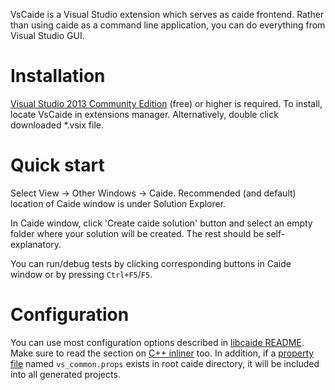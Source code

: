 VsCaide is a Visual Studio extension which serves as caide frontend. Rather than using caide as a command line application, you can do everything from Visual Studio GUI.

# Installation

[Visual Studio 2013 Community Edition](http://www.visualstudio.com/en-us/news/vs2013-community-vs.aspx) (free) or higher is required. To install, locate VsCaide in extensions manager. Alternatively, double click downloaded \*.vsix file.

# Quick start

Select View -> Other Windows -> Caide. Recommended (and default) location of Caide window is under Solution Explorer.

In Caide window, click 'Create caide solution' button and select an empty folder where your solution will be created. The rest should be self-explanatory.

You can run/debug tests by clicking corresponding buttons in Caide window or by pressing `Ctrl+F5`/`F5`.

# Configuration

You can use most configuration options described in [libcaide README](https://github.com/slycelote/caide/tree/master/libcaide/README.md#configuration). Make sure to read the section on [C++ inliner](https://github.com/slycelote/caide/tree/master/libcaide/README.md#inliner) too. In addition, if a [property file](http://msdn.microsoft.com/en-us/library/669zx6zc.aspx) named `vs_common.props` exists in root caide directory, it will be included into all generated projects.

